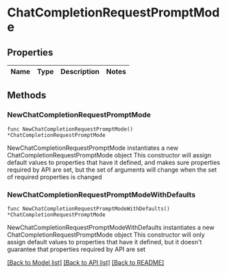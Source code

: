 # ChatCompletionRequestPromptMode

## Properties

Name | Type | Description | Notes
------------ | ------------- | ------------- | -------------

## Methods

### NewChatCompletionRequestPromptMode

`func NewChatCompletionRequestPromptMode() *ChatCompletionRequestPromptMode`

NewChatCompletionRequestPromptMode instantiates a new ChatCompletionRequestPromptMode object
This constructor will assign default values to properties that have it defined,
and makes sure properties required by API are set, but the set of arguments
will change when the set of required properties is changed

### NewChatCompletionRequestPromptModeWithDefaults

`func NewChatCompletionRequestPromptModeWithDefaults() *ChatCompletionRequestPromptMode`

NewChatCompletionRequestPromptModeWithDefaults instantiates a new ChatCompletionRequestPromptMode object
This constructor will only assign default values to properties that have it defined,
but it doesn't guarantee that properties required by API are set


[[Back to Model list]](../README.md#documentation-for-models) [[Back to API list]](../README.md#documentation-for-api-endpoints) [[Back to README]](../README.md)


